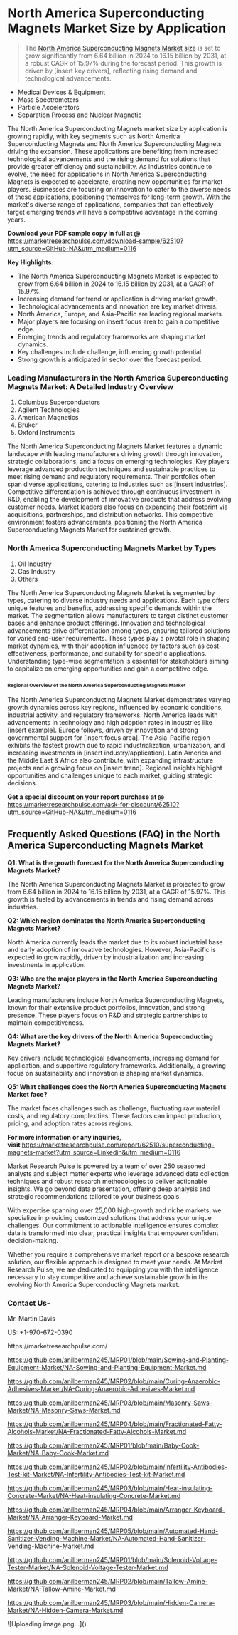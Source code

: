 <h1>North America Superconducting Magnets Market&nbsp;Size by Application</h1><blockquote><p>The <a href="https://marketresearchpulse.com/download-sample/62510?utm_source=GitHub-NA&amp;utm_medium=0116">North America Superconducting Magnets Market size</a> is set to grow significantly from 6.64 billion in 2024 to 16.15 billion by 2031, at a robust CAGR of 15.97% during the forecast period. This growth is driven by [insert key drivers], reflecting rising demand and technological advancements.</p></blockquote><ul><li>Medical Devices & Equipment <li> Mass Spectrometers <li> Particle Accelerators <li> Separation Process and Nuclear Magnetic</li></ul><p>The North America Superconducting Magnets market size by application is growing rapidly, with key segments such as North America Superconducting Magnets and North America Superconducting Magnets driving the expansion. These applications are benefiting from increased technological advancements and the rising demand for solutions that provide greater efficiency and sustainability. As industries continue to evolve, the need for applications in North America Superconducting Magnets is expected to accelerate, creating new opportunities for market players. Businesses are focusing on innovation to cater to the diverse needs of these applications, positioning themselves for long-term growth. With the market's diverse range of applications, companies that can effectively target emerging trends will have a competitive advantage in the coming years.</p><p><strong>Download your PDF sample copy in full at @ </strong><a href="https://marketresearchpulse.com/download-sample/62510?utm_source=GitHub-NA&amp;utm_medium=0116">https://marketresearchpulse.com/download-sample/62510?utm_source=GitHub-NA&amp;utm_medium=0116</a></p><p><strong>Key Highlights: </strong></p><ul><li>The North America Superconducting Magnets Market is expected to grow from 6.64 billion in 2024 to 16.15 billion by 2031, at a CAGR of 15.97%.</li><li>Increasing demand for trend or application is driving market growth.</li><li>Technological advancements and innovation are key market drivers.</li><li>North America, Europe, and Asia-Pacific are leading regional markets.</li><li>Major players are focusing on insert focus area to gain a competitive edge.</li><li>Emerging trends and regulatory frameworks are shaping market dynamics.</li><li>Key challenges include challenge, influencing growth potential.</li><li>Strong growth is anticipated in sector over the forecast period.</li></ul><h3>Leading Manufacturers in the North America Superconducting Magnets Market: A Detailed Industry Overview</h3><ol><li>Columbus Superconductors</li><li>Agilent Technologies</li><li>American Magnetics</li><li>Bruker</li><li>Oxford Instruments</li></ol><div class="flex max-w-full flex-col flex-grow"><div class="min-h-8 text-message flex w-full flex-col items-end gap-2 whitespace-normal break-words [.text-message+&amp;]:mt-5" dir="auto" data-message-author-role="assistant" data-message-id="fd8432e4-4910-450d-b182-61b7bfb0a01f" data-message-model-slug="gpt-4o"><div class="flex w-full flex-col gap-1 empty:hidden first:pt-[3px]"><div class="markdown prose w-full break-words dark:prose-invert light"><p>The North America Superconducting Magnets Market features a dynamic landscape with leading manufacturers driving growth through innovation, strategic collaborations, and a focus on emerging technologies. Key players leverage advanced production techniques and sustainable practices to meet rising demand and regulatory requirements. Their portfolios often span diverse applications, catering to industries such as [insert industries]. Competitive differentiation is achieved through continuous investment in R&amp;D, enabling the development of innovative products that address evolving customer needs. Market leaders also focus on expanding their footprint via acquisitions, partnerships, and distribution networks. This competitive environment fosters advancements, positioning the North America Superconducting Magnets Market for sustained growth.</p></div></div></div></div><h3>North America Superconducting Magnets Market by Types</h3><ol><li>Oil Industry <li> Gas Industry <li> Others</li></ol><div class="flex max-w-full flex-col flex-grow"><div class="min-h-8 text-message flex w-full flex-col items-end gap-2 whitespace-normal break-words [.text-message+&amp;]:mt-5" dir="auto" data-message-author-role="assistant" data-message-id="084470be-0bb7-4664-bddf-5156b4f41249" data-message-model-slug="gpt-4o-mini"><div class="flex w-full flex-col gap-1 empty:hidden first:pt-[3px]"><div class="markdown prose w-full break-words dark:prose-invert light"><p>The North America Superconducting Magnets Market is segmented by types, catering to diverse industry needs and applications. Each type offers unique features and benefits, addressing specific demands within the market. The segmentation allows manufacturers to target distinct customer bases and enhance product offerings. Innovation and technological advancements drive differentiation among types, ensuring tailored solutions for varied end-user requirements. These types play a pivotal role in shaping market dynamics, with their adoption influenced by factors such as cost-effectiveness, performance, and suitability for specific applications. Understanding type-wise segmentation is essential for stakeholders aiming to capitalize on emerging opportunities and gain a competitive edge.</p></div></div></div></div><h3><span style="font-size: 11px;">Regional Overview of the North America Superconducting Magnets Market</span></h3><div class="flex max-w-full flex-col flex-grow"><div class="min-h-8 text-message flex w-full flex-col items-end gap-2 whitespace-normal break-words [.text-message+&amp;]:mt-5" dir="auto" data-message-author-role="assistant" data-message-id="e9038762-ce64-4e30-91c9-9bd413514231" data-message-model-slug="gpt-4o-mini"><div class="flex w-full flex-col gap-1 empty:hidden first:pt-[3px]"><div class="markdown prose w-full break-words dark:prose-invert light"><p>The North America Superconducting Magnets Market demonstrates varying growth dynamics across key regions, influenced by economic conditions, industrial activity, and regulatory frameworks. North America leads with advancements in technology and high adoption rates in industries like [insert example]. Europe follows, driven by innovation and strong governmental support for [insert focus area]. The Asia-Pacific region exhibits the fastest growth due to rapid industrialization, urbanization, and increasing investments in [insert industry/application]. Latin America and the Middle East &amp; Africa also contribute, with expanding infrastructure projects and a growing focus on [insert trend]. Regional insights highlight opportunities and challenges unique to each market, guiding strategic decisions.</p></div></div></div></div><p><strong>Get a special discount on your report purchase at @ </strong><a href="https://marketresearchpulse.com/ask-for-discount/62510?utm_source=GitHub-NA&amp;utm_medium=0116">https://marketresearchpulse.com/ask-for-discount/62510?utm_source=GitHub-NA&amp;utm_medium=0116</a></p><h2>Frequently Asked Questions (FAQ) in the North America Superconducting Magnets Market</h2><p><strong>Q1: What is the growth forecast for the North America Superconducting Magnets Market?</strong></p><p>The North America Superconducting Magnets Market is projected to grow from 6.64 billion in 2024 to 16.15 billion by 2031, at a CAGR of 15.97%. This growth is fueled by advancements in trends and rising demand across industries.</p><p><strong>Q2: Which region dominates the North America Superconducting Magnets Market?</strong></p><p>North America currently leads the market due to its robust industrial base and early adoption of innovative technologies. However, Asia-Pacific is expected to grow rapidly, driven by industrialization and increasing investments in application.</p><p><strong>Q3: Who are the major players in the North America Superconducting Magnets Market?</strong></p><p>Leading manufacturers include North America Superconducting Magnets, known for their extensive product portfolios, innovation, and strong presence. These players focus on R&amp;D and strategic partnerships to maintain competitiveness.</p><p><strong>Q4: What are the key drivers of the North America Superconducting Magnets Market?</strong></p><p>Key drivers include technological advancements, increasing demand for application, and supportive regulatory frameworks. Additionally, a growing focus on sustainability and innovation is shaping market dynamics.</p><p><strong>Q5: What challenges does the North America Superconducting Magnets Market face?</strong></p><p>The market faces challenges such as challenge, fluctuating raw material costs, and regulatory complexities. These factors can impact production, pricing, and adoption rates across regions.</p><p><strong>For more information or any inquiries, visit&nbsp;</strong><a href="https://marketresearchpulse.com/report/62510/superconducting-magnets-market?utm_source=Linkedin&utm_medium=0116">https://marketresearchpulse.com/report/62510/superconducting-magnets-market?utm_source=Linkedin&utm_medium=0116</a></p><p>Market Research Pulse is powered by a team of over 250 seasoned analysts and subject matter experts who leverage advanced data collection techniques and robust research methodologies to deliver actionable insights. We go beyond data presentation, offering deep analysis and strategic recommendations tailored to your business goals.</p><p>With expertise spanning over 25,000 high-growth and niche markets, we specialize in providing customized solutions that address your unique challenges. Our commitment to actionable intelligence ensures complex data is transformed into clear, practical insights that empower confident decision-making.</p><p>Whether you require a comprehensive market report or a bespoke research solution, our flexible approach is designed to meet your needs. At Market Research Pulse, we are dedicated to equipping you with the intelligence necessary to stay competitive and achieve sustainable growth in the evolving North America Superconducting Magnets market.</p><h3><strong>Contact Us-</strong></h3><p>Mr. Martin Davis</p><p>US: +1-970-672-0390</p><p>https://marketresearchpulse.com/</p><p><a href="https://github.com/anilberman245/MRP01/blob/main/Sowing-and-Planting-Equipment-Market/NA-Sowing-and-Planting-Equipment-Market.md">https://github.com/anilberman245/MRP01/blob/main/Sowing-and-Planting-Equipment-Market/NA-Sowing-and-Planting-Equipment-Market.md</a></p><p><a href="https://github.com/anilberman245/MRP02/blob/main/Curing-Anaerobic-Adhesives-Market/NA-Curing-Anaerobic-Adhesives-Market.md">https://github.com/anilberman245/MRP02/blob/main/Curing-Anaerobic-Adhesives-Market/NA-Curing-Anaerobic-Adhesives-Market.md</a></p><p><a href="https://github.com/anilberman245/MRP03/blob/main/Masonry-Saws-Market/NA-Masonry-Saws-Market.md">https://github.com/anilberman245/MRP03/blob/main/Masonry-Saws-Market/NA-Masonry-Saws-Market.md</a></p><p><a href="https://github.com/anilberman245/MRP04/blob/main/Fractionated-Fatty-Alcohols-Market/NA-Fractionated-Fatty-Alcohols-Market.md">https://github.com/anilberman245/MRP04/blob/main/Fractionated-Fatty-Alcohols-Market/NA-Fractionated-Fatty-Alcohols-Market.md</a></p><p><a href="https://github.com/anilberman245/MRP01/blob/main/Baby-Cook-Market/NA-Baby-Cook-Market.md">https://github.com/anilberman245/MRP01/blob/main/Baby-Cook-Market/NA-Baby-Cook-Market.md</a></p><p><a href="https://github.com/anilberman245/MRP02/blob/main/Infertility-Antibodies-Test-kit-Market/NA-Infertility-Antibodies-Test-kit-Market.md">https://github.com/anilberman245/MRP02/blob/main/Infertility-Antibodies-Test-kit-Market/NA-Infertility-Antibodies-Test-kit-Market.md</a></p><p><a href="https://github.com/anilberman245/MRP03/blob/main/Heat-insulating-Concrete-Market/NA-Heat-insulating-Concrete-Market.md">https://github.com/anilberman245/MRP03/blob/main/Heat-insulating-Concrete-Market/NA-Heat-insulating-Concrete-Market.md</a></p><p><a href="https://github.com/anilberman245/MRP04/blob/main/Arranger-Keyboard-Market/NA-Arranger-Keyboard-Market.md">https://github.com/anilberman245/MRP04/blob/main/Arranger-Keyboard-Market/NA-Arranger-Keyboard-Market.md</a></p><p><a href="https://github.com/anilberman245/MRP05/blob/main/Automated-Hand-Sanitizer-Vending-Machine-Market/NA-Automated-Hand-Sanitizer-Vending-Machine-Market.md">https://github.com/anilberman245/MRP05/blob/main/Automated-Hand-Sanitizer-Vending-Machine-Market/NA-Automated-Hand-Sanitizer-Vending-Machine-Market.md</a></p><p><a href="https://github.com/anilberman245/MRP01/blob/main/Solenoid-Voltage-Tester-Market/NA-Solenoid-Voltage-Tester-Market.md">https://github.com/anilberman245/MRP01/blob/main/Solenoid-Voltage-Tester-Market/NA-Solenoid-Voltage-Tester-Market.md</a></p><p><a href="https://github.com/anilberman245/MRP02/blob/main/Tallow-Amine-Market/NA-Tallow-Amine-Market.md">https://github.com/anilberman245/MRP02/blob/main/Tallow-Amine-Market/NA-Tallow-Amine-Market.md</a></p><p><a href="https://github.com/anilberman245/MRP03/blob/main/Hidden-Camera-Market/NA-Hidden-Camera-Market.md">https://github.com/anilberman245/MRP03/blob/main/Hidden-Camera-Market/NA-Hidden-Camera-Market.md</a></p>
![Uploading image.png…]()
